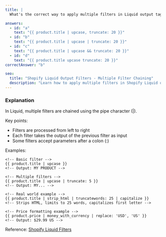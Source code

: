```yaml
---
title: |
  What's the correct way to apply multiple filters in Liquid output tags? 🔗

answers:
  - id: "a"
    text: "{{ product.title | upcase, truncate: 20 }}"
  - id: "b"
    text: "{{ product.title | upcase | truncate: 20 }}"
  - id: "c"
    text: "{{ product.title | upcase && truncate: 20 }}"
  - id: "d"
    text: "{{ product.title upcase truncate: 20 }}"
correctAnswer: "b"

seo:
  title: "Shopify Liquid Output Filters - Multiple Filter Chaining"
  description: "Learn how to apply multiple filters in Shopify Liquid output tags."
---
```


### Explanation

In Liquid, multiple filters are chained using the pipe character (|).

Key points:
- Filters are processed from left to right
- Each filter takes the output of the previous filter as input
- Some filters accept parameters after a colon (:)

Examples:
```liquid
<!-- Basic filter -->
{{ product.title | upcase }}
<!-- Output: MY PRODUCT -->

<!-- Multiple filters -->
{{ product.title | upcase | truncate: 5 }}
<!-- Output: MY... -->

<!-- Real world example -->
{{ product.title | strip_html | truncatewords: 25 | capitalize }}
<!-- Strips HTML, limits to 25 words, capitalizes first letter -->

<!-- Price formatting example -->
{{ product.price | money_with_currency | replace: 'USD', 'US' }}
<!-- Output: $29.99 US -->
```

Reference: [Shopify Liquid Filters](https://shopify.dev/docs/api/liquid/filters) 